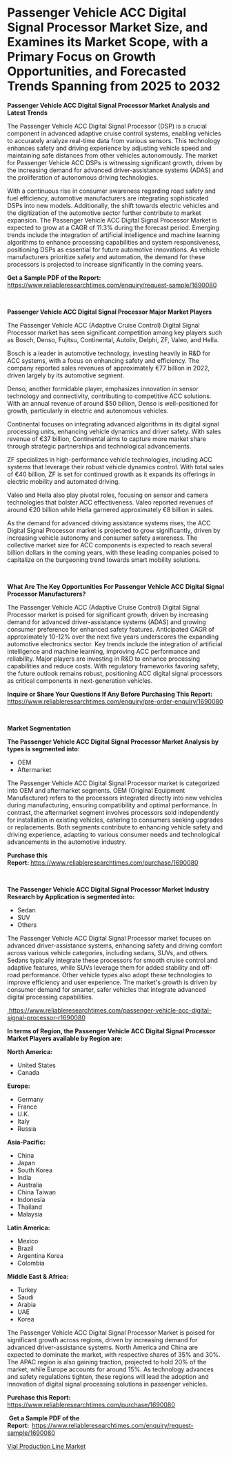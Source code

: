<p><h1>Passenger Vehicle ACC Digital Signal Processor Market Size, and Examines its Market Scope, with a Primary Focus on Growth Opportunities, and Forecasted Trends Spanning from 2025 to 2032</h1></p><p><strong>Passenger Vehicle ACC Digital Signal Processor Market Analysis and Latest Trends</strong></p>
<p><p>The Passenger Vehicle ACC Digital Signal Processor (DSP) is a crucial component in advanced adaptive cruise control systems, enabling vehicles to accurately analyze real-time data from various sensors. This technology enhances safety and driving experience by adjusting vehicle speed and maintaining safe distances from other vehicles autonomously. The market for Passenger Vehicle ACC DSPs is witnessing significant growth, driven by the increasing demand for advanced driver-assistance systems (ADAS) and the proliferation of autonomous driving technologies. </p><p>With a continuous rise in consumer awareness regarding road safety and fuel efficiency, automotive manufacturers are integrating sophisticated DSPs into new models. Additionally, the shift towards electric vehicles and the digitization of the automotive sector further contribute to market expansion. The Passenger Vehicle ACC Digital Signal Processor Market is expected to grow at a CAGR of 11.3% during the forecast period. Emerging trends include the integration of artificial intelligence and machine learning algorithms to enhance processing capabilities and system responsiveness, positioning DSPs as essential for future automotive innovations. As vehicle manufacturers prioritize safety and automation, the demand for these processors is projected to increase significantly in the coming years.</p></p>
<p><strong>Get a Sample PDF of the Report:&nbsp;</strong> <a href="https://www.reliableresearchtimes.com/enquiry/request-sample/1690080?utm_campaign=2007&utm_medium=2&utm_source=Github&utm_content=ia&utm_term=07012025&utm_id=passenger-vehicle-acc-digital-signal-processor">https://www.reliableresearchtimes.com/enquiry/request-sample/1690080</a></p>
<p>&nbsp;</p>
<p><strong>Passenger Vehicle ACC Digital Signal Processor Major Market Players</strong></p>
<p><p>The Passenger Vehicle ACC (Adaptive Cruise Control) Digital Signal Processor market has seen significant competition among key players such as Bosch, Denso, Fujitsu, Continental, Autoliv, Delphi, ZF, Valeo, and Hella. </p><p>Bosch is a leader in automotive technology, investing heavily in R&D for ACC systems, with a focus on enhancing safety and efficiency. The company reported sales revenues of approximately €77 billion in 2022, driven largely by its automotive segment.</p><p>Denso, another formidable player, emphasizes innovation in sensor technology and connectivity, contributing to competitive ACC solutions. With an annual revenue of around $50 billion, Denso is well-positioned for growth, particularly in electric and autonomous vehicles.</p><p>Continental focuses on integrating advanced algorithms in its digital signal processing units, enhancing vehicle dynamics and driver safety. With sales revenue of €37 billion, Continental aims to capture more market share through strategic partnerships and technological advancements.</p><p>ZF specializes in high-performance vehicle technologies, including ACC systems that leverage their robust vehicle dynamics control. With total sales of €40 billion, ZF is set for continued growth as it expands its offerings in electric mobility and automated driving.</p><p>Valeo and Hella also play pivotal roles, focusing on sensor and camera technologies that bolster ACC effectiveness. Valeo reported revenues of around €20 billion while Hella garnered approximately €8 billion in sales.</p><p>As the demand for advanced driving assistance systems rises, the ACC Digital Signal Processor market is projected to grow significantly, driven by increasing vehicle autonomy and consumer safety awareness. The collective market size for ACC components is expected to reach several billion dollars in the coming years, with these leading companies poised to capitalize on the burgeoning trend towards smart mobility solutions.</p></p>
<p>&nbsp;</p>
<p><strong>What Are The Key Opportunities For Passenger Vehicle ACC Digital Signal Processor Manufacturers?</strong></p>
<p><p>The Passenger Vehicle ACC (Adaptive Cruise Control) Digital Signal Processor market is poised for significant growth, driven by increasing demand for advanced driver-assistance systems (ADAS) and growing consumer preference for enhanced safety features. Anticipated CAGR of approximately 10-12% over the next five years underscores the expanding automotive electronics sector. Key trends include the integration of artificial intelligence and machine learning, improving ACC performance and reliability. Major players are investing in R&D to enhance processing capabilities and reduce costs. With regulatory frameworks favoring safety, the future outlook remains robust, positioning ACC digital signal processors as critical components in next-generation vehicles.</p></p>
<p><strong>Inquire or Share Your Questions If Any Before Purchasing This Report:</strong> <a href="https://www.reliableresearchtimes.com/enquiry/pre-order-enquiry/1690080?utm_campaign=2007&utm_medium=2&utm_source=Github&utm_content=ia&utm_term=07012025&utm_id=passenger-vehicle-acc-digital-signal-processor">https://www.reliableresearchtimes.com/enquiry/pre-order-enquiry/1690080</a></p>
<p>&nbsp;</p>
<p><strong>Market Segmentation</strong></p>
<p><strong>The Passenger Vehicle ACC Digital Signal Processor Market Analysis by types is segmented into:</strong></p>
<p><ul><li>OEM</li><li>Aftermarket</li></ul></p>
<p><p>The Passenger Vehicle ACC Digital Signal Processor market is categorized into OEM and aftermarket segments. OEM (Original Equipment Manufacturer) refers to the processors integrated directly into new vehicles during manufacturing, ensuring compatibility and optimal performance. In contrast, the aftermarket segment involves processors sold independently for installation in existing vehicles, catering to consumers seeking upgrades or replacements. Both segments contribute to enhancing vehicle safety and driving experience, adapting to various consumer needs and technological advancements in the automotive industry.</p></p>
<p><strong>Purchase this Report:&nbsp;</strong><a href="https://www.reliableresearchtimes.com/purchase/1690080?utm_campaign=2007&utm_medium=2&utm_source=Github&utm_content=ia&utm_term=07012025&utm_id=passenger-vehicle-acc-digital-signal-processor">https://www.reliableresearchtimes.com/purchase/1690080</a></p>
<p>&nbsp;</p>
<p><strong>The Passenger Vehicle ACC Digital Signal Processor Market Industry Research by Application is segmented into:</strong></p>
<p><ul><li>Sedan</li><li>SUV</li><li>Others</li></ul></p>
<p><p>The Passenger Vehicle ACC Digital Signal Processor market focuses on advanced driver-assistance systems, enhancing safety and driving comfort across various vehicle categories, including sedans, SUVs, and others. Sedans typically integrate these processors for smooth cruise control and adaptive features, while SUVs leverage them for added stability and off-road performance. Other vehicle types also adopt these technologies to improve efficiency and user experience. The market's growth is driven by consumer demand for smarter, safer vehicles that integrate advanced digital processing capabilities.</p></p>
<p><a href="https://www.reliableresearchtimes.com/passenger-vehicle-acc-digital-signal-processor-r1690080?utm_campaign=2007&utm_medium=2&utm_source=Github&utm_content=ia&utm_term=07012025&utm_id=passenger-vehicle-acc-digital-signal-processor">&nbsp;https://www.reliableresearchtimes.com/passenger-vehicle-acc-digital-signal-processor-r1690080</a></p>
<p><strong>In terms of Region, the Passenger Vehicle ACC Digital Signal Processor Market Players available by Region are:</strong></p>
<p>
    <p> <strong> North America: </strong>
        <ul>
            <li>United States</li>
            <li>Canada</li>
        </ul>
        </p> 
    <p> <strong> Europe: </strong>
        <ul>
            <li>Germany</li>
            <li>France</li>
            <li>U.K.</li>
            <li>Italy</li>
            <li>Russia</li>
        </ul>
        </p> 
    <p> <strong> Asia-Pacific: </strong>
        <ul>
            <li>China</li>
            <li>Japan</li>
            <li>South Korea</li>
            <li>India</li>
            <li>Australia</li>
            <li>China Taiwan</li>
            <li>Indonesia</li>
            <li>Thailand</li>
            <li>Malaysia</li>
        </ul>
        </p> 
    <p> <strong> Latin America: </strong>
        <ul>
            <li>Mexico</li>
            <li>Brazil</li>
            <li>Argentina Korea</li>
            <li>Colombia</li>
        </ul>
        </p> 
    <p> <strong> Middle East & Africa: </strong>
        <ul>
            <li>Turkey</li>
            <li>Saudi</li>
            <li>Arabia</li>
            <li>UAE</li>
            <li>Korea</li>
        </ul>
    </p>
    </p>
<p><p>The Passenger Vehicle ACC Digital Signal Processor Market is poised for significant growth across regions, driven by increasing demand for advanced driver-assistance systems. North America and China are expected to dominate the market, with respective shares of 35% and 30%. The APAC region is also gaining traction, projected to hold 20% of the market, while Europe accounts for around 15%. As technology advances and safety regulations tighten, these regions will lead the adoption and innovation of digital signal processing solutions in passenger vehicles.</p></p>
<p><strong>Purchase this Report: </strong><a href="https://www.reliableresearchtimes.com/purchase/1690080?utm_campaign=2007&utm_medium=2&utm_source=Github&utm_content=ia&utm_term=07012025&utm_id=passenger-vehicle-acc-digital-signal-processor">https://www.reliableresearchtimes.com/purchase/1690080</a></p>
<p>&nbsp;<strong>Get a Sample PDF of the Report:&nbsp;&nbsp;</strong><a href="https://www.reliableresearchtimes.com/enquiry/request-sample/1690080?utm_campaign=2007&utm_medium=2&utm_source=Github&utm_content=ia&utm_term=07012025&utm_id=passenger-vehicle-acc-digital-signal-processor">https://www.reliableresearchtimes.com/enquiry/request-sample/1690080</a></p>
<p><strong></strong></p>
<p><p><a href="https://github.com/provorikovar/Market-Research-Report-List-6/blob/main/vial-production-line-market.md?utm_campaign=2007&utm_medium=2&utm_source=Github&utm_content=ia&utm_term=07012025&utm_id=passenger-vehicle-acc-digital-signal-processor">Vial Production Line Market</a></p></p>